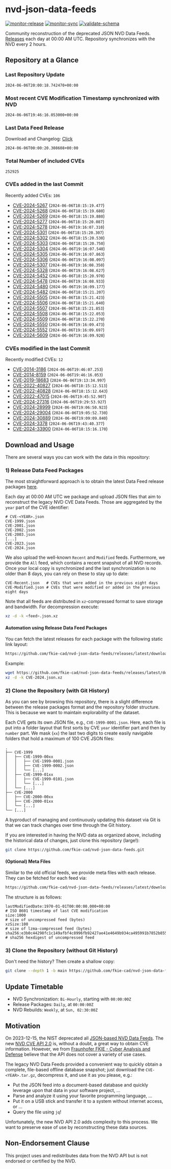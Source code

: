 # nvd-json-data-feeds

[![monitor-release](https://github.com/fkie-cad/nvd-json-data-feeds/actions/workflows/monitor_release.yml/badge.svg)](https://github.com/fkie-cad/nvd-json-data-feeds/actions/workflows/monitor_release.yml)
[![monitor-sync](https://github.com/fkie-cad/nvd-json-data-feeds/actions/workflows/monitor_sync.yml/badge.svg)](https://github.com/fkie-cad/nvd-json-data-feeds/actions/workflows/monitor_sync.yml)
[![validate-schema](https://github.com/fkie-cad/nvd-json-data-feeds/actions/workflows/validate_schema.yml/badge.svg)](https://github.com/fkie-cad/nvd-json-data-feeds/actions/workflows/validate_schema.yml)

Community reconstruction of the deprecated JSON NVD Data Feeds.
[Releases](https://github.com/fkie-cad/nvd-json-data-feeds/releases/latest) each day at 00:00 AM UTC.
Repository synchronizes with the NVD every 2 hours.

## Repository at a Glance

### Last Repository Update

```plain
2024-06-06T20:00:18.742470+00:00
```

### Most recent CVE Modification Timestamp synchronized with NVD

```plain
2024-06-06T19:46:16.053000+00:00
```

### Last Data Feed Release

Download and Changelog: [Click](https://github.com/fkie-cad/nvd-json-data-feeds/releases/latest)

```plain
2024-06-06T00:00:20.308608+00:00
```

### Total Number of included CVEs

```plain
252925
```

### CVEs added in the last Commit

Recently added CVEs: `106`

- [CVE-2024-5267](CVE-2024/CVE-2024-52xx/CVE-2024-5267.json) (`2024-06-06T18:15:19.477`)
- [CVE-2024-5268](CVE-2024/CVE-2024-52xx/CVE-2024-5268.json) (`2024-06-06T18:15:19.680`)
- [CVE-2024-5269](CVE-2024/CVE-2024-52xx/CVE-2024-5269.json) (`2024-06-06T18:15:19.880`)
- [CVE-2024-5277](CVE-2024/CVE-2024-52xx/CVE-2024-5277.json) (`2024-06-06T18:15:20.087`)
- [CVE-2024-5278](CVE-2024/CVE-2024-52xx/CVE-2024-5278.json) (`2024-06-06T19:16:07.310`)
- [CVE-2024-5301](CVE-2024/CVE-2024-53xx/CVE-2024-5301.json) (`2024-06-06T18:15:20.307`)
- [CVE-2024-5302](CVE-2024/CVE-2024-53xx/CVE-2024-5302.json) (`2024-06-06T18:15:20.530`)
- [CVE-2024-5303](CVE-2024/CVE-2024-53xx/CVE-2024-5303.json) (`2024-06-06T18:15:20.750`)
- [CVE-2024-5304](CVE-2024/CVE-2024-53xx/CVE-2024-5304.json) (`2024-06-06T19:16:07.540`)
- [CVE-2024-5305](CVE-2024/CVE-2024-53xx/CVE-2024-5305.json) (`2024-06-06T19:16:07.863`)
- [CVE-2024-5306](CVE-2024/CVE-2024-53xx/CVE-2024-5306.json) (`2024-06-06T19:16:08.097`)
- [CVE-2024-5307](CVE-2024/CVE-2024-53xx/CVE-2024-5307.json) (`2024-06-06T19:16:08.350`)
- [CVE-2024-5328](CVE-2024/CVE-2024-53xx/CVE-2024-5328.json) (`2024-06-06T19:16:08.627`)
- [CVE-2024-5452](CVE-2024/CVE-2024-54xx/CVE-2024-5452.json) (`2024-06-06T18:15:20.970`)
- [CVE-2024-5478](CVE-2024/CVE-2024-54xx/CVE-2024-5478.json) (`2024-06-06T19:16:08.933`)
- [CVE-2024-5480](CVE-2024/CVE-2024-54xx/CVE-2024-5480.json) (`2024-06-06T19:16:09.177`)
- [CVE-2024-5482](CVE-2024/CVE-2024-54xx/CVE-2024-5482.json) (`2024-06-06T18:15:21.207`)
- [CVE-2024-5505](CVE-2024/CVE-2024-55xx/CVE-2024-5505.json) (`2024-06-06T18:15:21.423`)
- [CVE-2024-5506](CVE-2024/CVE-2024-55xx/CVE-2024-5506.json) (`2024-06-06T18:15:21.640`)
- [CVE-2024-5507](CVE-2024/CVE-2024-55xx/CVE-2024-5507.json) (`2024-06-06T18:15:21.853`)
- [CVE-2024-5508](CVE-2024/CVE-2024-55xx/CVE-2024-5508.json) (`2024-06-06T18:15:22.053`)
- [CVE-2024-5509](CVE-2024/CVE-2024-55xx/CVE-2024-5509.json) (`2024-06-06T18:15:22.270`)
- [CVE-2024-5550](CVE-2024/CVE-2024-55xx/CVE-2024-5550.json) (`2024-06-06T19:16:09.473`)
- [CVE-2024-5552](CVE-2024/CVE-2024-55xx/CVE-2024-5552.json) (`2024-06-06T19:16:09.697`)
- [CVE-2024-5609](CVE-2024/CVE-2024-56xx/CVE-2024-5609.json) (`2024-06-06T19:16:09.920`)


### CVEs modified in the last Commit

Recently modified CVEs: `12`

- [CVE-2014-3186](CVE-2014/CVE-2014-31xx/CVE-2014-3186.json) (`2024-06-06T19:46:07.253`)
- [CVE-2014-8159](CVE-2014/CVE-2014-81xx/CVE-2014-8159.json) (`2024-06-06T19:46:16.053`)
- [CVE-2019-18683](CVE-2019/CVE-2019-186xx/CVE-2019-18683.json) (`2024-06-06T19:13:34.997`)
- [CVE-2022-40827](CVE-2022/CVE-2022-408xx/CVE-2022-40827.json) (`2024-06-06T18:15:12.513`)
- [CVE-2022-40828](CVE-2022/CVE-2022-408xx/CVE-2022-40828.json) (`2024-06-06T18:15:12.643`)
- [CVE-2022-47015](CVE-2022/CVE-2022-470xx/CVE-2022-47015.json) (`2024-06-06T19:45:52.907`)
- [CVE-2024-27316](CVE-2024/CVE-2024-273xx/CVE-2024-27316.json) (`2024-06-06T19:29:53.927`)
- [CVE-2024-28999](CVE-2024/CVE-2024-289xx/CVE-2024-28999.json) (`2024-06-06T19:06:50.923`)
- [CVE-2024-29004](CVE-2024/CVE-2024-290xx/CVE-2024-29004.json) (`2024-06-06T19:05:52.730`)
- [CVE-2024-30889](CVE-2024/CVE-2024-308xx/CVE-2024-30889.json) (`2024-06-06T19:09:09.840`)
- [CVE-2024-3378](CVE-2024/CVE-2024-33xx/CVE-2024-3378.json) (`2024-06-06T19:43:40.377`)
- [CVE-2024-33900](CVE-2024/CVE-2024-339xx/CVE-2024-33900.json) (`2024-06-06T18:15:16.170`)


## Download and Usage

There are several ways you can work with the data in this repository:

### 1) Release Data Feed Packages

The most straightforward approach is to obtain the latest Data Feed release packages [here](https://github.com/fkie-cad/nvd-json-data-feeds/releases/latest).

Each day at 00:00 AM UTC we package and upload JSON files that aim to reconstruct the legacy NVD CVE Data Feeds.
Those are aggregated by the `year` part of the CVE identifier:

```
# CVE-<YEAR>.json
CVE-1999.json
CVE-2001.json
CVE-2002.json
CVE-2003.json
[...]
CVE-2023.json
CVE-2024.json
```

We also upload the well-known `Recent` and `Modified` feeds.
Furthermore, we provide the `All` feed, which contains a recent snapshot of all NVD records.
Once your local copy is synchronized and the last synchronization is no older than 8 days, you can rely on these to stay up to date:

```plain
CVE-Recent.json   # CVEs that were added in the previous eight days
CVE-Modified.json # CVEs that were modified or added in the previous eight days
```

Note that all feeds are distributed in `xz`-compressed format to save storage and bandwidth.
For decompression execute:

```sh
xz -d -k <feed>.json.xz
```

#### Automation using Release Data Feed Packages

You can fetch the latest releases for each package with the following static link layout:

```sh
https://github.com/fkie-cad/nvd-json-data-feeds/releases/latest/download/CVE-<YEAR>.json.xz
```

Example:

```sh
wget https://github.com/fkie-cad/nvd-json-data-feeds/releases/latest/download/CVE-2024.json.xz
xz -d -k CVE-2024.json.xz
```

### 2) Clone the Repository (with Git History)

As you can see by browsing this repository, there is a slight difference between the release packages format and the repository folder structure.
This is because we want to maintain explorability of the dataset.

Each CVE gets its own JSON file, e.g., `CVE-1999-0001.json`.
Here, each file is put into a folder layout that first sorts by CVE `year` identifier part and then by `number` part.
We mask (`xx`) the last two digits to create easily navigable folders that hold a maximum of 100 CVE JSON files:

```plain
.
├── CVE-1999
│   ├── CVE-1999-00xx
│   │   ├── CVE-1999-0001.json
│   │   ├── CVE-1999-0002.json
│   │   └── [...]
│   ├── CVE-1999-01xx
│   │   ├── CVE-1999-0101.json
│   │   └── [...]
│   └── [...]
├── CVE-2000
│   ├── CVE-2000-00xx
│   ├── CVE-2000-01xx
│   └── [...]
└── [...]
```

A byproduct of managing and continuously updating this dataset via Git is that we can track changes over time through the Git history.

If you are interested in having the NVD data as organized above, including the historical data of changes, just clone this repository (large!):

```sh
git clone https://github.com/fkie-cad/nvd-json-data-feeds.git
```

#### (Optional) Meta Files

Similar to the old official feeds, we provide meta files with each release. They can be fetched for each feed via:

```sh
https://github.com/fkie-cad/nvd-json-data-feeds/releases/latest/download/CVE-<YEAR>.meta
```

The structure is as follows:

```plain
lastModifiedDate:1970-01-01T00:00:00.000+00:00                          # ISO 8601 timestamp of last CVE modification
size:1000                                                               # size of uncompressed feed (bytes)
xzSize:100                                                              # size of lzma-compressed feed (bytes)
sha256:e3b0c44298fc1c149afbf4c8996fb92427ae41e4649b934ca495991b7852b855 # sha256 hexdigest of uncompressed feed
```

### 3) Clone the Repository (without Git History)

Don't need the history? Then create a shallow copy:

```sh
git clone --depth 1 -b main https://github.com/fkie-cad/nvd-json-data-feeds.git
```


## Update Timetable

* NVD Synchronization: `Bi-Hourly`, starting with `00:00:00Z`
* Release Packages: `Daily`, at `00:00:00Z`
* NVD Rebuilds: `Weekly`, at `Sun, 02:30:00Z`


## Motivation

On 2023-12-15, the NIST deprecated all [JSON-based NVD Data Feeds](https://nvd.nist.gov/vuln/data-feeds#divRetirementBanner-1).
The new [NVD CVE API 2.0](https://nvd.nist.gov/developers/vulnerabilities) is, without a doubt, a great way to obtain CVE information.
However, we from [Fraunhofer FKIE - Cyber Analysis and Defense](https://www.fkie.fraunhofer.de/en/departments/cad.html) believe that the API does not cover a variety of use cases.

The legacy NVD Data Feeds provided a convenient way to quickly obtain a complete, file-based offline database snapshot; just download the `CVE-<YEAR>.tar.gz`, decompress it, and use it as you please, e.g.:

- Put the JSON feed into a document-based database and quickly leverage upon that data in your software project, ...
- Parse and analyze it using your favorite programming language, ...
- Put it on a USB stick and transfer it to a system without internet access, or ...
- Query the file using `jq`!

Unfortunately, the new NVD API 2.0 adds complexity to this process.
We want to preserve ease of use by reconstructing these data sources.

## Non-Endorsement Clause

This project uses and redistributes data from the NVD API but is not endorsed or certified by the NVD.